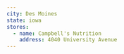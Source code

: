 ```yaml
---
city: Des Moines
state: iowa
stores:
  - name: Campbell's Nutrition
    address: 4040 University Avenue
---
```

